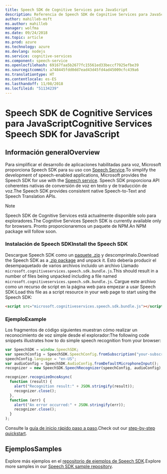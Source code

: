 ```yaml
---
title: Speech SDK de Cognitive Services para JavaScript
description: Referencia de Speech SDK de Cognitive Services para JavaScript
author: mahilleb-msft
ms.author: mahilleb
manager: wolfma
ms.date: 09/24/2018
ms.topic: article
ms.prod: azure
ms.technology: azure
ms.devlang: nodejs
ms.service: cognitive-services
ms.component: speech-service
ms.openlocfilehash: 69167faa5b2677fc15561ed33beccf7925efbe39
ms.sourcegitcommit: a748445fdd0dd7ead43d45fd4ad45009cfc439a6
ms.translationtype: HT
ms.contentlocale: es-ES
ms.lasthandoff: 11/08/2018
ms.locfileid: "51134239"
---
```

# <a name="cognitive-services-speech-sdk-for-javascript"></a><span data-ttu-id="7ae18-103">Speech SDK de Cognitive Services para JavaScript</span><span class="sxs-lookup"><span data-stu-id="7ae18-103">Cognitive Services Speech SDK for JavaScript</span></span>

## <a name="overview"></a><span data-ttu-id="7ae18-104">Información general</span><span class="sxs-lookup"><span data-stu-id="7ae18-104">Overview</span></span>

<span data-ttu-id="7ae18-105">Para simplificar el desarrollo de aplicaciones habilitadas para voz, Microsoft proporciona Speech SDK para su uso con [Speech Service](https://aka.ms/csspeech).</span><span class="sxs-lookup"><span data-stu-id="7ae18-105">To simplify the development of speech-enabled applications, Microsoft provides the Speech SDK for use with the [Speech service](https://aka.ms/csspeech).</span></span>
<span data-ttu-id="7ae18-106">Speech SDK proporciona API coherentes nativas de conversión de voz en texto y de traducción de voz.</span><span class="sxs-lookup"><span data-stu-id="7ae18-106">The Speech SDK provides consistent native Speech-to-Text and Speech Translation APIs.</span></span>

> [!NOTE]
> <span data-ttu-id="7ae18-107">Speech SDK de Cognitive Services está actualmente disponible solo para exploradores.</span><span class="sxs-lookup"><span data-stu-id="7ae18-107">The Cognitive Services Speech SDK is currently available only for browsers.</span></span>
> <span data-ttu-id="7ae18-108">Pronto proporcionaremos un paquete de NPM.</span><span class="sxs-lookup"><span data-stu-id="7ae18-108">An NPM package will follow soon.</span></span>

### <a name="install-the-speech-sdk"></a><span data-ttu-id="7ae18-109">Instalación de Speech SDK</span><span class="sxs-lookup"><span data-stu-id="7ae18-109">Install the Speech SDK</span></span>

<span data-ttu-id="7ae18-110">Descargue Speech SDK como un [paquete .zip](https://aka.ms/csspeech/jsbrowserpackage) y descomprímalo.</span><span class="sxs-lookup"><span data-stu-id="7ae18-110">Download the Speech SDK as a [.zip package](https://aka.ms/csspeech/jsbrowserpackage) and unpack it.</span></span>
<span data-ttu-id="7ae18-111">Esto debería producir el desempaquetado de varios archivos incluido un archivo Llamado `microsoft.cognitiveservices.speech.sdk.bundle.js`.</span><span class="sxs-lookup"><span data-stu-id="7ae18-111">This should result in a number of files being unpacked including a file named `microsoft.cognitiveservices.speech.sdk.bundle.js`.</span></span>
<span data-ttu-id="7ae18-112">Cargue este archivo como un recurso de script en la página web para empezar a usar Speech SDK:</span><span class="sxs-lookup"><span data-stu-id="7ae18-112">Load this file as a script resource in your web page to start using the Speech SDK:</span></span>

```html
<script src="microsoft.cognitiveservices.speech.sdk.bundle.js"></script>
```

### <a name="example"></a><span data-ttu-id="7ae18-113">Ejemplo</span><span class="sxs-lookup"><span data-stu-id="7ae18-113">Example</span></span> 

<span data-ttu-id="7ae18-114">Los fragmentos de código siguientes muestran cómo realizar un reconocimiento de voz simple desde el explorador:</span><span class="sxs-lookup"><span data-stu-id="7ae18-114">The following code snippets illustrates how to do simple speech recognition from your browser:</span></span>

```javascript 
var SpeechSDK = window.SpeechSDK;
var speechConfig = SpeechSDK.SpeechConfig.fromSubscription("your-subscription-key", "your-service-region");
speechConfig.language = "en-US";
var audioConfig = SpeechSDK.AudioConfig.fromDefaultMicrophoneInput();
recognizer = new SpeechSDK.SpeechRecognizer(speechConfig, audioConfig);

recognizer.recognizeOnceAsync(
  function (result) {
    alert("Recognition result:" + JSON.stringify(result));
    recognizer.close();
  },
  function (err) {
    alert("An error occurred:" + JSON.stringify(err));
    recognizer.close();
  }
);
``` 

<span data-ttu-id="7ae18-115">Consulte la [guía de inicio rápido paso a paso](/azure/cognitive-services/speech-service/quickstart-js-browser).</span><span class="sxs-lookup"><span data-stu-id="7ae18-115">Check out our [step-by-step quickstart](/azure/cognitive-services/speech-service/quickstart-js-browser).</span></span>

## <a name="samples"></a><span data-ttu-id="7ae18-116">Ejemplos</span><span class="sxs-lookup"><span data-stu-id="7ae18-116">Samples</span></span>

<span data-ttu-id="7ae18-117">Explore más ejemplos en el [repositorio de ejemplos de Speech SDK](https://aka.ms/csspeech/samples).</span><span class="sxs-lookup"><span data-stu-id="7ae18-117">Explore more samples in our [Speech SDK sample repository](https://aka.ms/csspeech/samples).</span></span>

